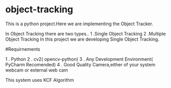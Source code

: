 # object-tracking

This is a python project.Here we are implementing the Object Tracker.

In Object Tracking there are two types..
	1 .Single Object Tracking
 	2 .Multiple Object Tracking
  In this project we are developing Single Object Tracking.

#Requirnements 

1 . Python
2 . cv2( opencv-python)
3 . Any Development Environment( PyCharm Recomended)
4 . Good Quality Camera,either of your system webcam or external web cam


This system uses KCF Algorithm
